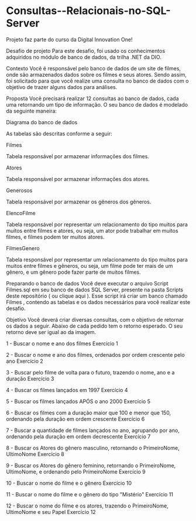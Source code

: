# Consultas--Relacionais-no-SQL-Server

Projeto faz parte do curso da Digital Innovation One!

Desafio de projeto
Para este desafio, foi usado os conhecimentos adquiridos no módulo de banco de dados, da trilha .NET da DIO.

Contexto
Você é responsável pelo banco de dados de um site de filmes, onde são armazenados dados sobre os filmes e seus atores. Sendo assim, foi solicitado para que você realize uma consulta no banco de dados com o objetivo de trazer alguns dados para análises.

Proposta
Você precisará realizar 12 consultas ao banco de dados, cada uma retornando um tipo de informação. O seu banco de dados é modelado da seguinte maneira:

Diagrama do banco de dados

As tabelas são descritas conforme a seguir:

Filmes

Tabela responsável por armazenar informações dos filmes.

Atores

Tabela responsável por armazenar informações dos atores.

Generosos

Tabela responsável por armazenar os gêneros dos gêneros.

ElencoFilme

Tabela responsável por representar um relacionamento do tipo muitos para muitos entre filmes e atores, ou seja, um ator pode trabalhar em muitos filmes, e filmes podem ter muitos atores.

FilmesGenero

Tabela responsável por representar um relacionamento do tipo muitos para muitos entre filmes e gêneros, ou seja, um filme pode ter mais de um gênero, e um gênero pode fazer parte de muitos filmes.

Preparando o banco de dados
Você deve executar o arquivo Script Filmes.sql em seu banco de dados SQL Server, presente na pasta Scripts deste repositório ( ou clique aqui ). Esse script irá criar um banco chamado Filmes , contendo as tabelas e os dados necessários para você realizar este desafio.

Objetivo
Você deverá criar diversas consultas, com o objetivo de retornar os dados a seguir. Abaixo de cada pedido tem o retorno esperado. O seu retorno deve ser igual ao da imagem.

1 - Buscar o nome e ano dos filmes
Exercício 1

2 - Buscar o nome e ano dos filmes, ordenados por ordem crescente pelo ano
Exercício 2

3 - Buscar pelo filme de volta para o futuro, trazendo o nome, ano e a duração
Exercício 3

4 - Buscar os filmes lançados em 1997
Exercício 4

5 - Buscar os filmes lançados APÓS o ano 2000
Exercício 5

6 - Buscar os filmes com a duração maior que 100 e menor que 150, ordenando pela duração em ordem crescente
Exercício 6

7 - Buscar a quantidade de filmes lançados no ano, agrupando por ano, ordenando pela duração em ordem decrescente
Exercício 7

8 - Buscar os Atores do gênero masculino, retornando o PrimeiroNome, UltimoNome
Exercício 8

9 - Buscar os Atores do gênero feminino, retornando o PrimeiroNome, UltimoNome, e ordenando pelo PrimeiroNome
Exercício 9

10 - Buscar o nome do filme e o gênero
Exercício 10

11 - Buscar o nome do filme e o gênero do tipo "Mistério"
Exercício 11

12 - Buscar o nome do filme e os atores, trazendo o PrimeiroNome, UltimoNome e seu Papel
Exercício 12

